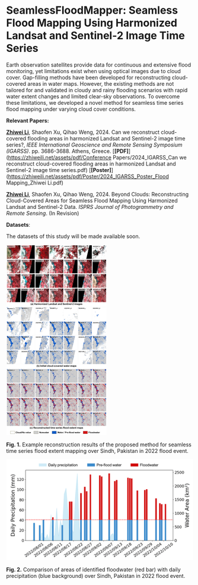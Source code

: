 # SeamlessFloodMapper: Seamless Flood Mapping Using Harmonized Landsat and Sentinel-2 Image Time Series
Earth observation satellites provide data for continuous and extensive flood monitoring, yet limitations exist when using optical images due to cloud cover. Gap-filling methods have been developed for reconstructing cloud-covered areas in water maps. However, the existing methods are not tailored for and validated in cloudy and rainy flooding scenarios with rapid water extent changes and limited clear-sky observations. To overcome these limitations, we developed a novel method for seamless time series flood mapping under varying cloud cover conditions.

**Relevant Papers:**

[**Zhiwei Li**](https://zhiweili.net/), Shaofen Xu, Qihao Weng, 2024. Can we reconstruct cloud-covered flooding areas in harmonized Landsat and Sentinel-2 image time series?, *IEEE* *International Geoscience and Remote Sensing Symposium (IGARSS)*. pp. 3686-3688. Athens, Greece. [**[PDF]**](https://zhiweili.net/assets/pdf/Conference Papers/2024_IGARSS_Can we reconstruct cloud-covered flooding areas in harmonized Landsat and Sentinel-2 image time series.pdf) [**[Poster]**](https://zhiweili.net/assets/pdf/Poster/2024_IGARSS_Poster_Flood Mapping_Zhiwei Li.pdf)

[**Zhiwei Li**](https://zhiweili.net/), Shaofen Xu, Qihao Weng, 2024. Beyond Clouds: Reconstructing Cloud-Covered Areas for Seamless Flood Mapping Using Harmonized Landsat and Sentinel-2 Data. *ISPRS Journal of Photogrammetry and Remote Sensing*. (In Revision)

**Datasets**:

The datasets of this study will be made available soon.

<img src="https://raw.githubusercontent.com/dr-lizhiwei/SeamlessFloodMapper/main/imgs/Pakistan_2022_flood.png" style="zoom:50%;" />

**Fig. 1.** Example reconstruction results of the proposed method for seamless time series flood extent mapping over Sindh, Pakistan in 2022 flood event.

<img src="https://raw.githubusercontent.com/dr-lizhiwei/SeamlessFloodMapper/main/imgs/floodwater%26daily%20precipitation.png" style="zoom:50%;" />

**Fig. 2.** Comparison of areas of identified floodwater (red bar) with daily precipitation (blue background) over Sindh, Pakistan in 2022 flood event.
